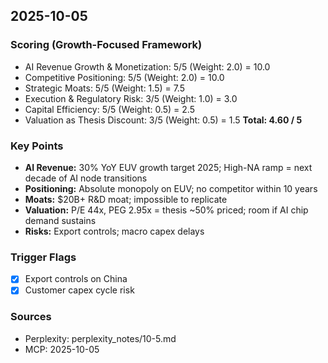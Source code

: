 ## 2025-10-05

### Scoring (Growth-Focused Framework)
- AI Revenue Growth & Monetization: 5/5 (Weight: 2.0) = 10.0
- Competitive Positioning: 5/5 (Weight: 2.0) = 10.0
- Strategic Moats: 5/5 (Weight: 1.5) = 7.5
- Execution & Regulatory Risk: 3/5 (Weight: 1.0) = 3.0
- Capital Efficiency: 5/5 (Weight: 0.5) = 2.5
- Valuation as Thesis Discount: 3/5 (Weight: 0.5) = 1.5
**Total: 4.60 / 5**

### Key Points
- **AI Revenue:** 30% YoY EUV growth target 2025; High-NA ramp = next decade of AI node transitions
- **Positioning:** Absolute monopoly on EUV; no competitor within 10 years
- **Moats:** $20B+ R&D moat; impossible to replicate
- **Valuation:** P/E 44x, PEG 2.95x = thesis ~50% priced; room if AI chip demand sustains
- **Risks:** Export controls; macro capex delays

### Trigger Flags
- [x] Export controls on China
- [x] Customer capex cycle risk

### Sources
- Perplexity: perplexity_notes/10-5.md
- MCP: 2025-10-05
